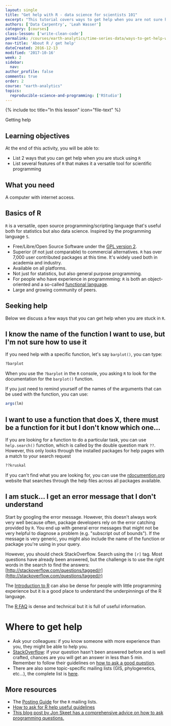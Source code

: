 ```yaml
---
layout: single
title: "Get help with R - data science for scientists 101"
excerpt: "This tutorial covers ways to get help when you are not sure how to perform a task in R. "
authors: ['Data Carpentry', 'Leah Wasser']
category: [courses]
class-lesson: ['write-clean-code']
permalink: /courses/earth-analytics/time-series-data/ways-to-get-help-with-R/
nav-title: 'About R / get help'
dateCreated: 2016-12-13
modified: '2017-10-16'
week: 2
sidebar:
  nav:
author_profile: false
comments: true
order: 2
course: "earth-analytics"
topics:
  reproducible-science-and-programming: ['RStudio']
---
```



{% include toc title="In this lesson" icon="file-text" %}

Getting help

<div class='notice--success' markdown="1">

## <i class="fa fa-graduation-cap" aria-hidden="true"></i> Learning objectives
At the end of this activity, you will be able to:

* List 2 ways that you can get help when you are stuck using `R`
* List several features of `R` that makes it a versatile tool for scientific programming

## <i class="fa fa-check-square-o fa-2" aria-hidden="true"></i> What you need

A computer with internet access.

</div>

## Basics of R

`R` is a versatile, open source programming/scripting language that's useful both
for statistics but also data science. Inspired by the programming language `S`.

* Free/Libre/Open Source Software under the [GPL version 2](https://www.gnu.org/licenses/old-licenses/gpl-2.0.html).
* Superior (if not just comparable) to commercial alternatives. `R` has over 7,000
  user contributed packages at this time. It's widely used both in academia and
  industry.
* Available on all platforms.
* Not just for statistics, but also general purpose programming.
* For people who have experience in programmming: `R` is both an object-oriented
  and a so-called [functional language](http://adv-r.had.co.nz/Functional-programming.html).
* Large and growing community of peers.

## Seeking help

Below we discuss a few ways that you can get help when you are stuck in `R`.


## I know the name of the function I want to use, but I'm not sure how to use it

If you need help with a specific function, let's say `barplot()`, you can type:


```r
?barplot
```

When you use the `?barplot` in the `R` console, you asking `R` to look for the documentation
for the `barplot()` function.

If you just need to remind yourself of the names of the arguments that can be used
with the function, you can use:


```r
args(lm)
```

## I want to use a function that does X, there must be a function for it but I don't know which one...

If you are looking for a function to do a particular task, you can use
`help.search()` function, which is called by the double question mark `??`.
However, this only looks through the installed packages for help pages with a
match to your search request


```r
??kruskal
```

If you can't find what you are looking for, you can use the
[rdocumention.org](http://www.rdocumentation.org) website that searches through
the help files across all packages available.

## I am stuck... I get an error message that I don't understand

Start by googling the error message. However, this doesn't always work very well
because often, package developers rely on the error catching provided by `R`. You
end up with general error messages that might not be very helpful to diagnose a
problem (e.g. "subscript out of bounds"). If the message is very generic, you might
also include the name of the function or package you're using in your query.

However, you should check StackOverflow. Search using the `[r]` tag. Most
questions have already been answered, but the challenge is to use the right
words in the search to find the answers:
[http://stackoverflow.com/questions/tagged/r](http://stackoverflow.com/questions/tagged/r)

The [Introduction to R](http://cran.r-project.org/doc/manuals/R-intro.pdf) can
also be dense for people with little programming experience but it is a good
place to understand the underpinnings of the R language.

The [R FAQ](http://cran.r-project.org/doc/FAQ/R-FAQ.html) is dense and technical
but it is full of useful information.


<div class='notice--info' markdown="1">

# Where to get help

* Ask your colleagues: if you know someone with more experience than you,
  they might be able to help you.
* [StackOverflow](http://stackoverflow.com/questions/tagged/r): if your question
  hasn't been answered before and is well crafted, chances are you will get an
  answer in less than 5 min. Remember to follow their guidelines on [how to ask
  a good question](http://stackoverflow.com/help/how-to-ask).
* There are also some topic-specific mailing lists (GIS, phylogenetics, etc...),
  the complete list is [here](http://www.r-project.org/mail.html).

## More resources

* The [Posting Guide](http://www.r-project.org/posting-guide.html) for the `R`
  mailing lists.
* <a href="http://blog.revolutionanalytics.com/2014/01/how-to-ask-for-r-help.html" target="_blank" data-proofer-ignore=''>How to ask for R help useful guidelines</a>
* <a href="http://codeblog.jonskeet.uk/2010/08/29/writing-the-perfect-question/" target="_blank" data-proofer-ignore=''>
  This blog post by Jon Skeet has a comprehensive advice on how to ask programming questions.</a>
</div>
